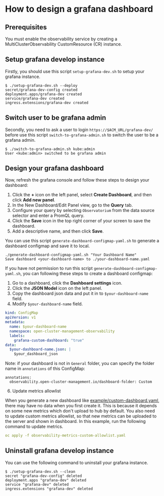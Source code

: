 # How to design a grafana dashboard

## Prerequisites

You must enable the observability service by creating a MultiClusterObservability CustomResource (CR) instance.

## Setup grafana develop instance

Firstly, you should use this script `setup-grafana-dev.sh` to setup your grafana instance.

```
$ ./setup-grafana-dev.sh --deploy
secret/grafana-dev-config created
deployment.apps/grafana-dev created
service/grafana-dev created
ingress.extensions/grafana-dev created
```

## Switch user to be grafana admin

Secondly, you need to ask a user to login `https://$ACM_URL/grafana-dev/` before use this script `switch-to-grafana-admin.sh` to switch the user to be a grafana admin.

```
$ ./switch-to-grafana-admin.sh kube:admin
User <kube:admin> switched to be grafana admin
```

## Design your grafana dashboard

Now, refresh the grafana console and follow these steps to design your dashboard:

1. Click the **+** icon on the left panel, select **Create Dashboard**, and then click **Add new panel**.
2. In the New Dashboard/Edit Panel view, go to the **Query** tab.
3. Configure your query by selecting `Observatorium` from the data source selector and enter a PromQL query.
4. Click the **Save** icon in the top right corner of your screen to save the dashboard.
5. Add a descriptive name, and then click **Save**.

You can use this script `generate-dashboard-configmap-yaml.sh` to generate a dashboard configmap and save it to local.

```
./generate-dashboard-configmap-yaml.sh "Your Dashboard Name"
Save dashboard <your-dashboard-name> to ./your-dashboard-name.yaml
```

If you have not permission to run this script `generate-dashboard-configmap-yaml.sh`, you can following these steps to create a dashboard configmap:

1. Go to a dashboard, click the **Dashboard settings** icon.
2. Click the **JSON Model** icon on the left panel.
3. Copy the dashboard json data and put it in to `$your-dashboard-name` field.
4. Modify `$your-dashboard-name` field.

```yaml
kind: ConfigMap
apiVersion: v1
metadata:
  name: $your-dashboard-name
  namespace: open-cluster-management-observability
  labels:
    grafana-custom-dashboard: "true"
data:
  $your-dashboard-name.json: |
    $your_dashboard_json
```

Note: if your dashboard is not in `General` folder,  you can specify the folder name in `annotations` of this ConfigMap:
```
annotations:
  observability.open-cluster-management.io/dashboard-folder: Custom
```

6. Update metrics allowlist

When you generate a new dashboard like [example/custom-dashboard.yaml](example/custom-dashboard.yaml), there may have no data when you first create it. This is because it depends on some new metrics which don't upload to hub by default. You also need to update custom metrics allowlist, so that new metrics can be uploaded to the server and shown in dashboard. In this example, run the following command to update metrics.
```yaml
oc apply -f observability-metrics-custom-allowlist.yaml
```

## Uninstall grafana develop instance

You can use the following command to uninstall your grafana instance.

```
$ ./setup-grafana-dev.sh --clean
secret "grafana-dev-config" deleted
deployment.apps "grafana-dev" deleted
service "grafana-dev" deleted
ingress.extensions "grafana-dev" deleted
```
